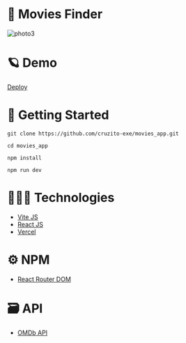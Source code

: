 # 🎨 Movies Finder

![photo3](https://user-images.githubusercontent.com/54298536/218238371-49a45f90-d513-4ee7-b524-6ab078cbfd5a.png)


# 🪐 Demo

[Deploy](https://movies-app-cruzito-exe.vercel.app/)

# 🏴 Getting Started

```
git clone https://github.com/cruzito-exe/movies_app.git
```
```
cd movies_app
```
```
npm install
```
```
npm run dev
```

# 🧑🏻‍💻 Technologies

- [Vite JS](https://vitejs.dev/)
- [React JS](https://reactjs.org/)
- [Vercel](https://vercel.com/dashboard)

# ⚙️ NPM

- [React Router DOM](https://www.npmjs.com/package/react-router-dom/)

# 🗃️ API

- [OMDb API](https://www.omdbapi.com/)
